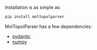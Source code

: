 Installation is as simple as:

```bash
pip install moltopolparser
```

MolTopolParser has a few dependencies:

* [pydantic](https://pypi.org/project/pydantic/)
* [numpy](https://pypi.org/project/numpy/)
